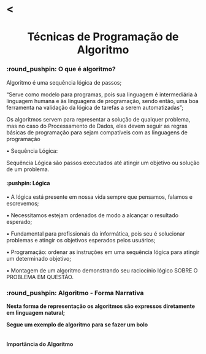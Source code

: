 # <<h1 align="center"> Técnicas de Programação de Algoritmo </h1>

<h3>:round_pushpin:	 O que é algoritmo?</h3>
<p>Algoritmo é uma sequência lógica de passos;<br>

“Serve como modelo para programas, pois sua linguagem é
intermediária à linguagem humana e às linguagens de
programação, sendo então, uma boa ferramenta na validação da
lógica de tarefas a serem automatizadas”;<br>

 Os algoritmos servem para representar a solução de qualquer problema,
mas no caso do Processamento de Dados, eles devem seguir as regras
básicas de programação para sejam compatíveis com as linguagens de
programação<br>

• Sequência Lógica:<br>

Sequência Lógica são passos executados até atingir um objetivo ou solução de um problema.<br></p>

<h4> :pushpin: Lógica</h4>
<p>• A lógica está presente em nossa vida sempre que
pensamos, falamos e escrevemos;<br>

• Necessitamos estejam ordenados de modo a alcançar o
resultado esperado;<br>

• Fundamental para profissionais da informática, pois seu é
solucionar problemas e atingir os objetivos esperados
pelos usuários;<br>

• Programação: ordenar as instruções em uma sequência
lógica para atingir um determinado objetivo;<br>

• Montagem de um algoritmo demonstrando seu raciocínio
lógico SOBRE O PROBLEMA EM QUESTÃO.<b></p>

<h3>:round_pushpin:	 Algoritmo - Forma Narrativa</h3>
<p>Nesta forma de representação os algoritmos são expressos diretamente em
linguagem natural;<br>

Segue um exemplo de algoritmo para se fazer um bolo<br></p>
<p><img src="AlgoritmoBolo.jpg" alt=""/></p>

<h4>Importância do Algoritmo</h4>

